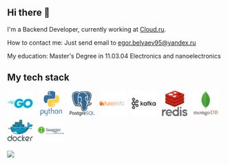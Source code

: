 ## Hi there 👋
I'm a Backend Developer, currently working at [Cloud.ru](https://cloud.ru//).

How to contact me: Just send email to [egor.belyaev95@yandex.ru](mailto:egor.belyaev95@yandex.ru)

My education: Master's Degree in 11.03.04 Electronics and nanoelectronics

## My tech stack

<img src="https://github.com/devicons/devicon/blob/master/icons/go/go-original-wordmark.svg" title="Go" alt="Go" width="60" height="60"/> &nbsp; 
<img src="https://github.com/devicons/devicon/blob/master/icons/python/python-original-wordmark.svg" width="60" height="60"/> &nbsp; 
<img src="https://github.com/devicons/devicon/blob/master/icons/postgresql/postgresql-original-wordmark.svg" width="60" height="60"/> &nbsp; 
<img src="https://github.com/devicons/devicon/blob/master/icons/rabbitmq/rabbitmq-original-wordmark.svg" width="60" height="60"/> &nbsp;
<img src="https://github.com/devicons/devicon/blob/master/icons/apachekafka/apachekafka-original-wordmark.svg" width="60" height="60"/> &nbsp; 
<img src="https://github.com/devicons/devicon/blob/master/icons/redis/redis-original-wordmark.svg" width="60" height="60"/> &nbsp; 
<img src="https://github.com/devicons/devicon/blob/master/icons/mongodb/mongodb-original-wordmark.svg" width="60" height="60"/> &nbsp; 
<img src="https://github.com/devicons/devicon/blob/master/icons/docker/docker-original-wordmark.svg" width="60" height="60"/> &nbsp; 
<img src="https://github.com/devicons/devicon/blob/master/icons/swagger/swagger-original-wordmark.svg" width="60" height="60"/> &nbsp;

![](https://komarev.com/ghpvc/?username=BelyaevEI&color=blue)
